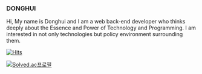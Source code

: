 ### DONGHUI

Hi, My name is Donghui and I am a web back-end developer who thinks deeply about the Essence and Power of Technology and Programming. I am interested in not only technologies but policy environment surrounding them.  



[![Hits](https://hits.seeyoufarm.com/api/count/incr/badge.svg?url=https%3A%2F%2Fgithub.com%2Fdongdong-119&count_bg=%2307B6AE&title_bg=%23050D7E&icon=&icon_color=%23E7E7E7&title=hits&edge_flat=false)](https://hits.seeyoufarm.com)  


[![Solved.ac프로필](http://mazassumnida.wtf/api/mini/generate_badge?boj=dongdong119)](https://solved.ac/dongdong119)



